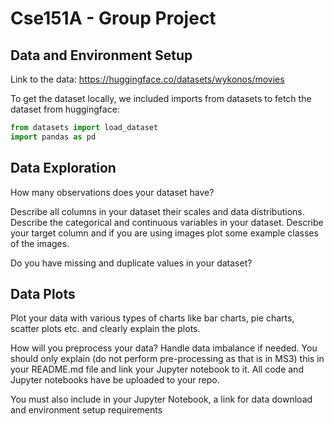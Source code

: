 # Cse151A - Group Project

## Data and Environment Setup

Link to the data: https://huggingface.co/datasets/wykonos/movies

To get the dataset locally, we included imports from datasets to fetch the dataset from huggingface:

```python
from datasets import load_dataset
import pandas as pd
```

## Data Exploration

How many observations does your dataset have?

Describe all columns in your dataset their scales and data distributions. Describe the categorical and continuous variables in your dataset. Describe your target column and if you are using images plot some example classes of the images.

Do you have missing and duplicate values in your dataset?

## Data Plots

Plot your data with various types of charts like bar charts, pie charts, scatter plots etc. and clearly explain the plots.

How will you preprocess your data? Handle data imbalance if needed. You should only explain (do not perform pre-processing as that is in MS3) this in your README.md file and link your Jupyter notebook to it. All code and  Jupyter notebooks have be uploaded to your repo. 

You must also include in your Jupyter Notebook, a link for data download and environment setup requirements
